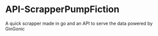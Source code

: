 # API-ScrapperPumpFiction
A quick scrapper made in go and an API to serve the data powered by GinGonic

